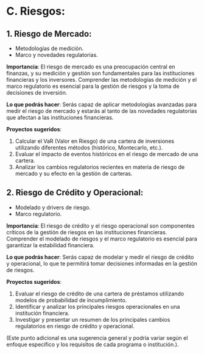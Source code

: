 # C. Riesgos:

## 1. **Riesgo de Mercado**:
   - Metodologías de medición.
   - Marco y novedades regulatorias.

**Importancia**: El riesgo de mercado es una preocupación central en finanzas, y su medición y gestión son fundamentales para las instituciones financieras y los inversores. Comprender las metodologías de medición y el marco regulatorio es esencial para la gestión de riesgos y la toma de decisiones de inversión.

**Lo que podrás hacer**: Serás capaz de aplicar metodologías avanzadas para medir el riesgo de mercado y estarás al tanto de las novedades regulatorias que afectan a las instituciones financieras.

**Proyectos sugeridos**:
1. Calcular el VaR (Valor en Riesgo) de una cartera de inversiones utilizando diferentes métodos (histórico, Montecarlo, etc.).
2. Evaluar el impacto de eventos históricos en el riesgo de mercado de una cartera.
3. Analizar los cambios regulatorios recientes en materia de riesgo de mercado y su efecto en la gestión de carteras.

## 2. **Riesgo de Crédito y Operacional**:
   - Modelado y drivers de riesgo.
   - Marco regulatorio.

**Importancia**: El riesgo de crédito y el riesgo operacional son componentes críticos de la gestión de riesgos en las instituciones financieras. Comprender el modelado de riesgos y el marco regulatorio es esencial para garantizar la estabilidad financiera.

**Lo que podrás hacer**: Serás capaz de modelar y medir el riesgo de crédito y operacional, lo que te permitirá tomar decisiones informadas en la gestión de riesgos.

**Proyectos sugeridos**:
1. Evaluar el riesgo de crédito de una cartera de préstamos utilizando modelos de probabilidad de incumplimiento.
2. Identificar y analizar los principales riesgos operacionales en una institución financiera.
3. Investigar y presentar un resumen de los principales cambios regulatorios en riesgo de crédito y operacional.

(Este punto adicional es una sugerencia general y podría variar según el enfoque específico y los requisitos de cada programa o institución.).

